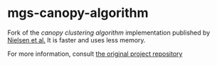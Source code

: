 mgs-canopy-algorithm
====================

Fork of the *canopy clustering algorithm* implementation published by [Nielsen et al.](http://www.nature.com/nbt/journal/v32/n8/full/nbt.2939.html)
It is faster and uses less memory.

For more information, consult [the original project repository](https://bitbucket.org/HeyHo/mgs-canopy-algorithm/wiki/Home)
